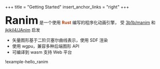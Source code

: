 +++
title = "Getting Started"
insert_anchor_links = "right"
+++

<p>
<span style="font-size: 36px; font-weight: bold;">Ranim</span>
是一个使用 <span style="color: rgb(183, 65, 14); font-weight: bold;">Rust</span> 编写的程序化动画引擎，
受 <a href="https://github.com/3b1b/manim">3b1b/manim</a> 和 <a href="https://github.com/jkjkil4/JAnim">jkjkil4/JAnim</a> 启发
</p>

- 矢量图形基于二阶贝塞尔曲线表示，使用 SDF 渲染
- 使用 wgpu，兼容多种后端图形 API
- 可编译到 wasm 支持 Web 平台

!example-hello_ranim
